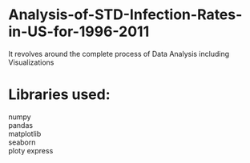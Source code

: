# Analysis-of-STD-Infection-Rates-in-US-for-1996-2011
It revolves around the complete process of Data Analysis including Visualizations

# Libraries used:
numpy<br>
pandas<br>
matplotlib<br>
seaborn<br>
ploty express
